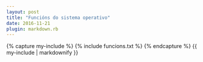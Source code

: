 ```yaml
---
layout: post
title: "Funcións do sistema operativo"
date: 2016-11-21
plugin: markdown.rb
---
```

<div class="tab">
    {% capture my-include %}
    {% include funcions.txt %}
    {% endcapture %}
    {{ my-include | markdownify }}
</div>
